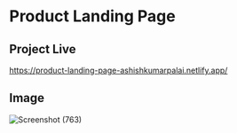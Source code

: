 # Product Landing Page

## Project Live
https://product-landing-page-ashishkumarpalai.netlify.app/

## Image
![Screenshot (763)](https://github.com/ashishkumarpalai/SYNC-INTERNS-INTERNSHIP/assets/112760336/30850e84-87d5-43dc-8fc7-5bdef22040ef)
